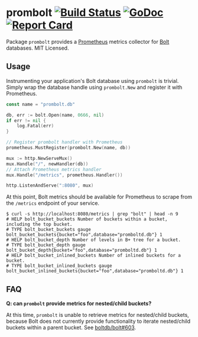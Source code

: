prombolt [![Build Status](https://travis-ci.org/mdlayher/prombolt.svg?branch=master)](https://travis-ci.org/mdlayher/prombolt) [![GoDoc](http://godoc.org/github.com/mdlayher/prombolt?status.svg)](http://godoc.org/github.com/mdlayher/prombolt) [![Report Card](https://goreportcard.com/badge/github.com/mdlayher/prombolt)](https://goreportcard.com/report/github.com/mdlayher/prombolt)
====

Package `prombolt` provides a [Prometheus](https://prometheus.io/) metrics
collector for [Bolt](https://github.com/boltdb/bolt) databases.
MIT Licensed.

Usage
-----

Instrumenting your application's Bolt database using `prombolt` is trivial.
Simply wrap the database handle using `prombolt.New` and register it with
Prometheus.

```go
const name = "prombolt.db"

db, err := bolt.Open(name, 0666, nil)
if err != nil {
	log.Fatal(err)
}

// Register prombolt handler with Prometheus
prometheus.MustRegister(prombolt.New(name, db))

mux := http.NewServeMux()
mux.Handle("/", newHandler(db))
// Attach Prometheus metrics handler
mux.Handle("/metrics", prometheus.Handler())

http.ListenAndServe(":8080", mux)
```

At this point, Bolt metrics should be available for Prometheus to scrape from
the `/metrics` endpoint of your service.

```
$ curl -s http://localhost:8080/metrics | grep "bolt" | head -n 9
# HELP bolt_bucket_buckets Number of buckets within a bucket, including the top bucket.
# TYPE bolt_bucket_buckets gauge
bolt_bucket_buckets{bucket="foo",database="promboltd.db"} 1
# HELP bolt_bucket_depth Number of levels in B+ tree for a bucket.
# TYPE bolt_bucket_depth gauge
bolt_bucket_depth{bucket="foo",database="promboltd.db"} 1
# HELP bolt_bucket_inlined_buckets Number of inlined buckets for a bucket.
# TYPE bolt_bucket_inlined_buckets gauge
bolt_bucket_inlined_buckets{bucket="foo",database="promboltd.db"} 1
```

FAQ
---

**Q: can `prombolt` provide metrics for nested/child buckets?**

At this time, `prombolt` is unable to retrieve metrics for nested/child buckets,
because Bolt does not currently provide functionality to iterate nested/child
buckets within a parent bucket.  See [boltdb/bolt#603](https://github.com/boltdb/bolt/issues/603).
